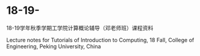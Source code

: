 # 18-19-
18-19学年秋季学期工学院计算概论辅导（邓老师班）课程资料  

Lecture notes for Tutorials of Introduction to Computing, 18 Fall, College of Engineering, Peking University, China
